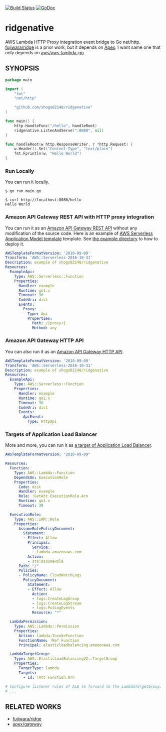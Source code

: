 [![Build Status](https://github.com/shogo82148/ridgenative/workflows/Test/badge.svg)](https://github.com/shogo82148/ridgenative/actions)
[![GoDoc](https://godoc.org/github.com/shogo82148/ridgenative?status.svg)](https://godoc.org/github.com/shogo82148/ridgenative)

# ridgenative
AWS Lambda HTTP Proxy integration event bridge to Go net/http.
[fujiwara/ridge](https://github.com/fujiwara/ridge) is a prior work, but it depends on [Apex](http://apex.run/).
I want same one that only depends on [aws/aws-lambda-go](https://github.com/aws/aws-lambda-go).

## SYNOPSIS

```go
package main

import (
	"fmt"
	"net/http"

	"github.com/shogo82148/ridgenative"
)

func main() {
	http.HandleFunc("/hello", handleRoot)
	ridgenative.ListenAndServe(":8080", nil)
}

func handleRoot(w http.ResponseWriter, r *http.Request) {
	w.Header().Set("Content-Type", "text/plain")
	fmt.Fprintln(w, "Hello World")
}
```

### Run Locally

You can run it locally.

```
$ go run main.go
```

```
$ curl http://localhost:8080/hello
Hello World
```

### Amazon API Gateway REST API with HTTP proxy integration

You can run it as an [Amazon API Gateway REST API](https://docs.aws.amazon.com/apigateway/latest/developerguide/apigateway-rest-api.html) without any modification of the source code.
Here is an example of [AWS Serverless Application Model template](https://github.com/awslabs/serverless-application-model/blob/master/versions/2016-10-31.md) template.
See [the example directory](https://github.com/shogo82148/ridgenative/tree/main/example) to how to deploy it.

```yaml
AWSTemplateFormatVersion: '2010-09-09'
Transform: 'AWS::Serverless-2016-10-31'
Description: example of shogo82148/ridgenative
Resources:
  ExampleApi:
    Type: AWS::Serverless::Function
    Properties:
      Handler: example
      Runtime: go1.x
      Timeout: 30
      CodeUri: dist
      Events:
        Proxy:
          Type: Api
          Properties:
            Path: /{proxy+}
            Method: any
```

### Amazon API Gateway HTTP API

You can also run it as an [Amazon API Gateway HTTP API](https://docs.aws.amazon.com/apigateway/latest/developerguide/http-api.html).

```yaml
AWSTemplateFormatVersion: '2010-09-09'
Transform: 'AWS::Serverless-2016-10-31'
Description: example of shogo82148/ridgenative
Resources:
  ExampleApi:
    Type: AWS::Serverless::Function
    Properties:
      Handler: example
      Runtime: go1.x
      Timeout: 30
      CodeUri: dist
      Events:
        ApiEvent:
          Type: HttpApi
```

### Targets of Application Load Balancer

More and more, you can run it as [a target of Application Load Balancer](https://docs.aws.amazon.com/elasticloadbalancing/latest/application/lambda-functions.html).

```yaml
AWSTemplateFormatVersion: "2010-09-09"

Resources:
  Function:
    Type: AWS::Lambda::Function
    DependsOn: ExecutionRole
    Properties:
      Code: dist
      Handler: example
      Role: !GetAtt ExecutionRole.Arn
      Runtime: go1.x
      Timeout: 30

  ExecutionRole:
    Type: AWS::IAM::Role
    Properties:
      AssumeRolePolicyDocument:
        Statement:
        - Effect: Allow
          Principal:
            Service:
            - lambda.amazonaws.com
          Action:
          - sts:AssumeRole
      Path: "/"
      Policies:
      - PolicyName: CloudWatchLogs
        PolicyDocument:
          Statement:
          - Effect: Allow
            Action:
            - logs:CreateLogGroup
            - logs:CreateLogStream
            - logs:PutLogEvents
            Resource: "*"

  LambdaPermission:
    Type: AWS::Lambda::Permission
    Properties:
      Action: lambda:InvokeFunction
      FunctionName: !Ref Function
      Principal: elasticloadbalancing.amazonaws.com

  LambdaTargetGroup:
    Type: AWS::ElasticLoadBalancingV2::TargetGroup
    Properties:
      TargetType: lambda
      Targets:
        - Id: !Att Function.Arn

# Configure listener rules of ALB to forward to the LambdaTargetGroup.
# ...
```

## RELATED WORKS

- [fujiwara/ridge](https://github.com/fujiwara/ridge)
- [apex/gateway](https://github.com/apex/gateway)
